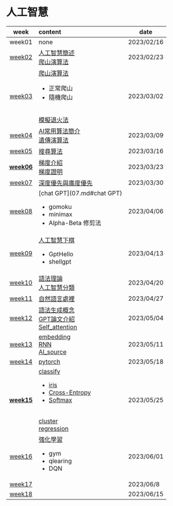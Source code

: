 # 人工智慧

|        week         | content                                                      | date       |
| :-----------------: | :----------------------------------------------------------- | ---------- |
|       week01        | none                                                         | 2023/02/16 |
|   [week02](01.md)   | [人工智慧簡述](01.md#人工智慧簡述)<br />[爬山演算法](01.md#爬山演算法)<br /> | 2023/02/23 |
|   [week03](02.md)   | [爬山演算法](02.md#爬山演算法)<ul><li>正常爬山</li><li>隨機爬山 </li></ul><br />[模擬退火法](02.md#模擬退火法)<br /> | 2023/03/02 |
|   [week04](03.md)   | [AI常用算法簡介](03.md#AI常用算法簡介)<br />[遺傳演算法](03.md#遺傳演算法) | 2023/03/09 |
|   [week05](04.md)   | [搜尋算法](04.md#搜尋算法)<br />                             | 2023/03/16 |
| **[week06](05.md)** | [梯度介紹](05.md#梯度介紹)<br />[梯度證明](05.md#梯度證明)<br /> | 2023/03/23 |
|   [week07](06.md)   | [深度優先與廣度優先](06.md#深度優先與廣度優先)<br />         | 2023/03/30 |
|   [week08](07.md)   | [chat GPT](07.md#chat GPT) <br /><ul><li>gomoku<li>minimax</li><li>Alpha-Beta 修剪法</li></ul> | 2023/04/06 |
|   [week09](08.md)   | [人工智慧下棋](08.md#人工智慧下棋)<br /><ul><li>GptHello<li>shellgpt</li></ul> | 2023/04/13 |
|   [week10](09.md)   | [語法理論](09.md#語法理論)<br />[人工智慧分類](09.md#人工智慧分類)<br /> | 2023/04/20 |
|   [week11](10.md)   | [自然語言處裡](10.md#自然語言處裡)<br />                     | 2023/04/27 |
|   [week12](11.md)   | [語法生成概念](11.md#語法生成概念)<br />[GPT論文介紹](11.md#GPT論文介紹)<br />[Self_attention](11.md#Self_attention)<br /> | 2023/05/04 |
|   [week13](12.md)   | [embedding](12.md#embedding)<br />[RNN](12.md#RNN)<br />[AI_source](12.md#AI_source)<br /> | 2023/05/11 |
|   [week14](13.md)   | [pytorch](13.md#pytorch)<br />                               | 2023/05/18 |
| **[week15](14.md)** | [classify](14.md#classify)<br /><ul><li>[iris](14.md#iris)</li><li>[Cross-Entropy ](14.md#Cross-Entropy )</li><li>[Softmax](14.md#Softmax)</li></ul><br />[cluster](14.md#cluster)<br />[regression](14.md#regression)<br /> | 2023/05/25 |
|   [week16](15.md)   | [強化學習](15.md#強化學習)<br /><ul><li>gym</li><li>qlearing</li><li>DQN</li></ul> | 2023/06/01 |
|   [week17](16.md)   |                                                              | 2023/06/8  |
|   [week18](17.md)   |                                                              | 2023/06/15 |

